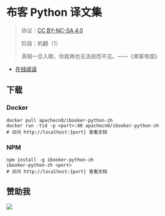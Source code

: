 <!--
    需要填充的占位符：
    
    README.md
    
        布客 Python 译文集：文档中文名
        {nameEn}：文档英文名
        {urlEn}：文档原始链接
        bkpy：域名前缀
        飞龙：负责人名称
        wizardforcel：负责人 Github 用户名
        562826179：负责人 QQ
        ibooker-python-zh：ApacheCN 的 Github 仓库名称
        ibooker-python-zh：DockerHub 仓库名称
        ibooker-python-zh：PYPI 包名称
        ibooker-python-zh：NPM 包名称
    
    CNAME
    
        bkpy：域名前缀

    index.html
    
        布客 Python 译文集：文档中文名
        #b6459a：显示颜色
        ibooker-python-zh：ApacheCN 的 Github 仓库名称

    asset/docsify-flygon-footer.js
    
        ibooker-python-zh：ApacheCN 的 Github 仓库名称
-->

# 布客 Python 译文集

> 协议：[CC BY-NC-SA 4.0](http://creativecommons.org/licenses/by-nc-sa/4.0/)
> 
> 阶段：机翻（1）
> 
> 真相一旦入眼，你就再也无法视而不见。——《黑客帝国》

* [在线阅读](https://bkpy.flygon.net)

## 下载

### Docker

```
docker pull apachecn0/ibooker-python-zh
docker run -tid -p <port>:80 apachecn0/ibooker-python-zh
# 访问 http://localhost:{port} 查看文档
```

### NPM

```
npm install -g ibooker-python-zh
ibooker-python-zh <port>
# 访问 http://localhost:{port} 查看文档
```

## 赞助我

![](https://img-blog.csdnimg.cn/20200112005920729.png)
